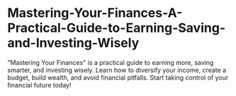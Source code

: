 # Mastering-Your-Finances-A-Practical-Guide-to-Earning-Saving-and-Investing-Wisely
"Mastering Your Finances" is a practical guide to earning more, saving smarter, and investing wisely. Learn how to diversify your income, create a budget, build wealth, and avoid financial pitfalls. Start taking control of your financial future today!
